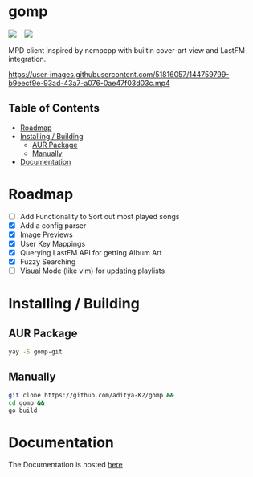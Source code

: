 # gomp

![](https://img.shields.io/badge/status-beta-yellow) &nbsp;&nbsp;  [<img src="https://img.shields.io/aur/version/gomp-git">](https://aur.archlinux.org/packages/gomp-git/)

 MPD client inspired by ncmpcpp with builtin cover-art view and LastFM integration.

https://user-images.githubusercontent.com/51816057/144759799-b9eecf9e-93ad-43a7-a076-0ae47f03d03c.mp4

## Table of Contents

* [Roadmap](#roadmap)
* [Installing / Building](#installing--building)
	* [AUR Package](#aur-package)
	* [Manually](#manually)
* [Documentation](#documentation)

# Roadmap


- [ ] Add Functionality to Sort out most played songs
- [x] Add a config parser
- [x] Image Previews
- [x] User Key Mappings
- [x] Querying LastFM API for getting Album Art
- [x] Fuzzy Searching
- [ ] Visual Mode (like vim) for updating playlists

# Installing / Building

## AUR Package

```bash
yay -S gomp-git
```

## Manually

```bash
git clone https://github.com/aditya-K2/gomp &&
cd gomp &&
go build
```

# Documentation

The Documentation is hosted [here](https://aditya-K2.github.io/gomp/)


